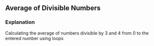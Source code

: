 ## Average of Divisible Numbers
### Explanation
Calculating the average of numbers divisible by 3 and 4 from 0 to the entered number using loops
